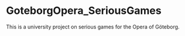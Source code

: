 # GoteborgOpera_SeriousGames
This is a university project on serious games for the Opera of Göteborg.
